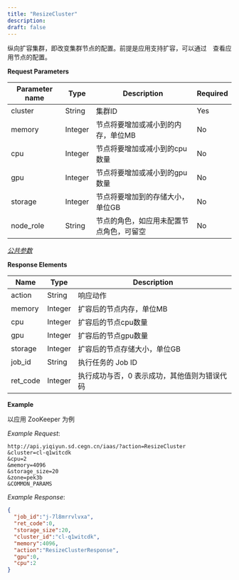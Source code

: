 ```yaml
---
title: "ResizeCluster"
description: 
draft: false
---
```




纵向扩容集群，即改变集群节点的配置。前提是应用支持扩容，可以通过　查看应用节点的配置。

**Request Parameters**

| Parameter name | Type | Description | Required |
| --- | --- | --- | --- |
| cluster | String | 集群ID | Yes |
| memory | Integer | 节点将要增加或减小到的内存，单位MB | No |
| cpu | Integer | 节点将要增加或减小到的cpu数量 | No |
| gpu | Integer | 节点将要增加或减小到的gpu数量 | No |
| storage | Integer | 节点将要增加到的存储大小，单位GB | No |
| node_role | String | 节点的角色，如应用未配置节点角色，可留空 | No |

[_公共参数_](../../../../parameters/)

**Response Elements**

| Name | Type | Description |
| --- | --- | --- |
| action | String | 响应动作 |
| memory | Integer | 扩容后的节点内存，单位MB |
| cpu | Integer | 扩容后的节点cpu数量 |
| gpu | Integer | 扩容后的节点gpu数量 |
| storage | Integer | 扩容后的节点存储大小，单位GB|
| job_id | String | 执行任务的 Job ID |
| ret_code | Integer | 执行成功与否，0 表示成功，其他值则为错误代码 |

**Example**

以应用 ZooKeeper 为例

_Example Request_:

```
http://api.yiqiyun.sd.cegn.cn/iaas/?action=ResizeCluster
&cluster=cl-q1witcdk
&cpu=2
&memory=4096
&storage_size=20
&zone=pek3b
&COMMON_PARAMS
```

_Example Response_:

```json
{
  "job_id":"j-7l8mrrvlvxa",
  "ret_code":0,
  "storage_size":20,
  "cluster_id":"cl-q1witcdk",
  "memory":4096,
  "action":"ResizeClusterResponse",
  "gpu":0,
  "cpu":2
}
```

